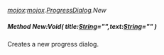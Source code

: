 _[mojox](../../modules/mojox/mojox-module.md):[mojox](../../modules/mojox/mojox-module.md).[ProgressDialog](../../modules/mojox/mojox-progressdialog.md).New_
##### Method New:Void( title:[String](../../modules/wonkey/wonkey-types-string.md)="",text:[String](../../modules/wonkey/wonkey-types-string.md)="" )
Creates a new progress dialog.
